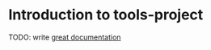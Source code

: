 # Introduction to tools-project

TODO: write [great documentation](http://jacobian.org/writing/what-to-write/)
